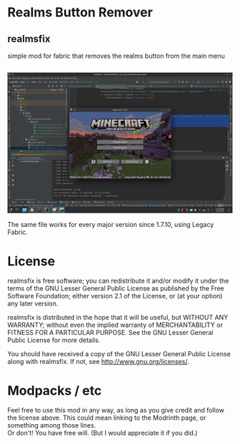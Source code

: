 # Realms Button Remover
## realmsfix
simple mod for fabric that removes the realms button from the main menu
<br>
## 

![1.20.4 main menu, notably without the realms button](./readme.png)

The same file works for every major version since 1.7.10, using Legacy Fabric.

# License
realmsfix is free software; you can redistribute it and/or modify
it under the terms of the GNU Lesser General Public License as published by
the Free Software Foundation; either version 2.1 of the License, or
(at your option) any later version.

realmsfix is distributed in the hope that it will be useful,
but WITHOUT ANY WARRANTY; without even the implied warranty of
MERCHANTABILITY or FITNESS FOR A PARTICULAR PURPOSE.  See the
GNU Lesser General Public License for more details.

You should have received a copy of the GNU Lesser General Public License
along with realmsfix.  If not, see <http://www.gnu.org/licenses/>.

# Modpacks / etc
Feel free to use this mod in any way, as long as you give credit and follow the license above. This could mean linking to the Modrinth page, or something among those lines.
<br>
Or don't! You have free will. (But I would appreciate it if you did.)
